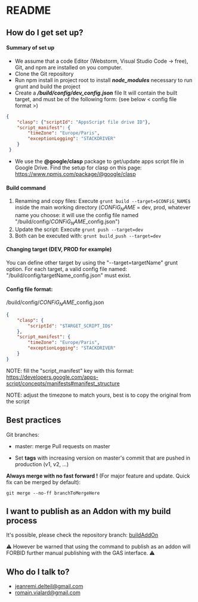 # README

## How do I get set up?

#### Summary of set up

* We assume that a code Editor (Webstorm, Visual Studio Code -> free), Git, and npm are installed on you computer.
* Clone the Git repository
* Run npm install in project root to install **_node_modules_** necessary to run grunt and build the project
* Create a _**/build/config/dev_config.json**_ file
It will contain the built target, and must be of the following form: (see below < config file format >)
```json
{
	"clasp": {"scriptId": "AppsScript file drive ID"},
	"script_manifest": {
 		"timeZone": "Europe/Paris",
 		"exceptionLogging": "STACKDRIVER"
 	}
 }

```
* We use the **@google/clasp** package to get/update apps script file in Google Drive.
Find the setup for clasp on this page: https://www.npmjs.com/package/@google/clasp


#### Build command

1. Renaming and copy files: Execute ``grunt build --target=$CONFiG_NAME$`` inside the main working directory ($CONFiG_NAME$ = dev, prod, whatever name you choose: it will use the config file named "/build/config/$CONFiG_NAME$_config.json")
2. Update the script: Execute ``grunt push --target=dev``
3. Both can be executed with: ``grunt build_push --target=dev``


#### Changing target (DEV, PROD for example)

You can define other target by using the "--target=targetName" grunt option.
For each target, a valid config file named: "/build/config/targetName_config.json" must exist.


#### Config file format:

/build/config/$CONFiG_NAME$_config.json
```json
{
	"clasp": {
		"scriptId": "$TARGET_SCRIPT_ID$"
	},
	"script_manifest": {
	    "timeZone": "Europe/Paris",
	    "exceptionLogging": "STACKDRIVER"
	}
}
```
NOTE: fill the "script_manifest" key with this format: https://developers.google.com/apps-script/concepts/manifests#manifest_structure

NOTE: adjust the timezone to match yours, best is to copy the original from the script

## Best practices ###

Git branches:

* master: merge Pull requests on master

* Set **tags** with increasing version on master's commit that are pushed in production (v1, v2, ...)

**Always merge with no fast forward !** (For major feature and update. Quick fix can be merged by default):
```
git merge --no-ff branchToMergeHere
```

## I want to publish as an Addon with my build process ##

It's possible, please check the repository branch:
[buildAddOn](https://github.com/JeanRemiDelteil/gas-starter-kit/tree/buildAddOn)

⚠
However be warned that using the command to publish as an addon will FORBID further manual publishing with the GAS interface.
⚠

## Who do I talk to? ###

* jeanremi.delteil@gmail.com
* romain.vialard@gmail.com